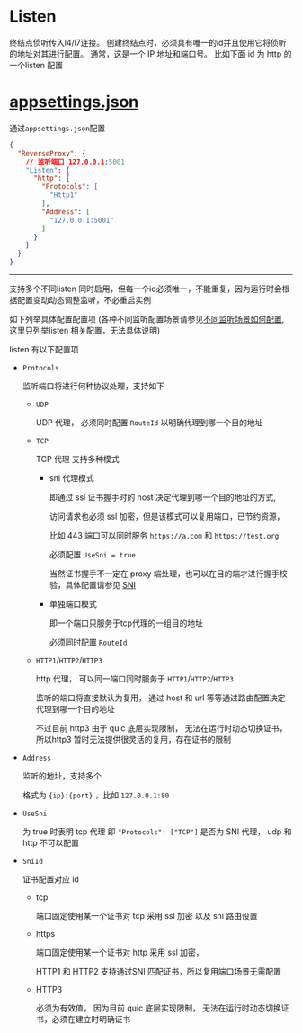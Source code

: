 # Listen

终结点侦听传入l4/l7连接。 创建终结点时，必须具有唯一的id并且使用它将侦听的地址对其进行配置。 通常，这是一个 IP 地址和端口号。 比如下面 id 为 http 的 一个listen 配置 

# [appsettings.json](#tab/json)

通过`appsettings.json`配置

``` json
{
  "ReverseProxy": {
    // 监听端口 127.0.0.1:5001
    "Listen": {
      "http": {
        "Protocols": [
          "Http1"
        ],
        "Address": [
          "127.0.0.1:5001"
        ]
      }
    }
  }
}
```

---

支持多个不同listen 同时启用，但每一个id必须唯一，不能重复，因为运行时会根据配置变动动态调整监听，不必重启实例

如下列举具体配置配置项 (各种不同监听配置场景请参见[不同监听场景如何配置](/VKProxy.Doc/docs/howtolisten), 这里只列举listen 相关配置，无法具体说明)

listen 有以下配置项

- `Protocols`

    监听端口将进行何种协议处理，支持如下

    - `UDP`

        UDP 代理， 必须同时配置 `RouteId` 以明确代理到哪一个目的地址

    - `TCP`

        TCP 代理 支持多种模式
        - sni 代理模式 
        
            即通过 ssl 证书握手时的 host 决定代理到哪一个目的地址的方式,
            
            访问请求也必须 ssl 加密，但是该模式可以复用端口，已节约资源，
            
            比如 443 端口可以同时服务 `https://a.com` 和 `https://test.org`

            必须配置 `UseSni = true` 

            当然证书握手不一定在 proxy 端处理，也可以在目的端才进行握手校验，具体配置请参见 [SNI](/VKProxy.Doc/docs/sni)

        - 单独端口模式

            即一个端口只服务于tcp代理的一组目的地址

            必须同时配置 `RouteId`

    - `HTTP1`/`HTTP2`/`HTTP3`

        http 代理， 可以同一端口同时服务于 `HTTP1`/`HTTP2`/`HTTP3`
        
        监听的端口将直接默认为复用， 通过 host 和 url 等等通过路由配置决定代理到哪一个目的地址

        不过目前 http3 由于 quic 底层实现限制， 无法在运行时动态切换证书，所以http3 暂时无法提供很灵活的复用，存在证书的限制

- `Address`

    监听的地址，支持多个

    格式为 `{ip}:{port}` ，比如 `127.0.0.1:80`

- `UseSni`

    为 true 时表明 tcp 代理 即 `"Protocols": ["TCP"]` 是否为 SNI 代理， udp 和 http 不可以配置

- `SniId`

    证书配置对应 id

    - tcp

        端口固定使用某一个证书对 tcp 采用 ssl 加密 以及 sni 路由设置

    - https

        端口固定使用某一个证书对 http 采用 ssl 加密， 
        
        HTTP1 和 HTTP2 支持通过SNI 匹配证书，所以复用端口场景无需配置

    - HTTP3

        必须为有效值， 因为目前 quic 底层实现限制， 无法在运行时动态切换证书，必须在建立时明确证书
